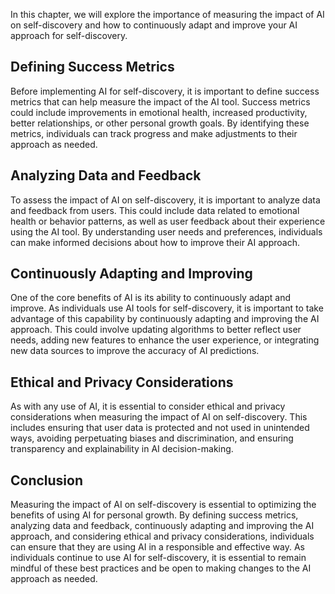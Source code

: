 

In this chapter, we will explore the importance of measuring the impact of AI on self-discovery and how to continuously adapt and improve your AI approach for self-discovery.

Defining Success Metrics
------------------------

Before implementing AI for self-discovery, it is important to define success metrics that can help measure the impact of the AI tool. Success metrics could include improvements in emotional health, increased productivity, better relationships, or other personal growth goals. By identifying these metrics, individuals can track progress and make adjustments to their approach as needed.

Analyzing Data and Feedback
---------------------------

To assess the impact of AI on self-discovery, it is important to analyze data and feedback from users. This could include data related to emotional health or behavior patterns, as well as user feedback about their experience using the AI tool. By understanding user needs and preferences, individuals can make informed decisions about how to improve their AI approach.

Continuously Adapting and Improving
-----------------------------------

One of the core benefits of AI is its ability to continuously adapt and improve. As individuals use AI tools for self-discovery, it is important to take advantage of this capability by continuously adapting and improving the AI approach. This could involve updating algorithms to better reflect user needs, adding new features to enhance the user experience, or integrating new data sources to improve the accuracy of AI predictions.

Ethical and Privacy Considerations
----------------------------------

As with any use of AI, it is essential to consider ethical and privacy considerations when measuring the impact of AI on self-discovery. This includes ensuring that user data is protected and not used in unintended ways, avoiding perpetuating biases and discrimination, and ensuring transparency and explainability in AI decision-making.

Conclusion
----------

Measuring the impact of AI on self-discovery is essential to optimizing the benefits of using AI for personal growth. By defining success metrics, analyzing data and feedback, continuously adapting and improving the AI approach, and considering ethical and privacy considerations, individuals can ensure that they are using AI in a responsible and effective way. As individuals continue to use AI for self-discovery, it is essential to remain mindful of these best practices and be open to making changes to the AI approach as needed.
